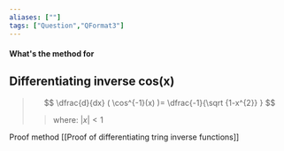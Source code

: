 ```yaml
---
aliases: [""]
tags: ["Question","QFormat3"]
---
```


#### What's the method for
## Differentiating inverse cos(x)
> $$ \dfrac{d}{dx} ( \cos^{-1}(x) )= \dfrac{-1}{\sqrt {1-x^{2}} } $$ 
>> where:
>> $|x| < 1$

Proof method [[Proof of differentiating tring inverse functions]]
